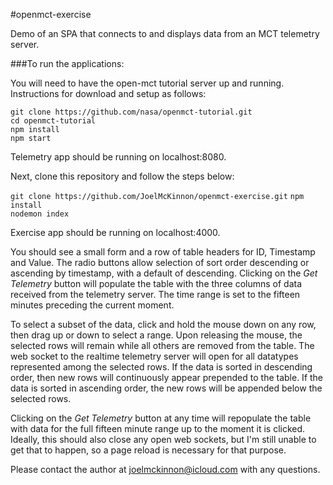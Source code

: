 #openmct-exercise

Demo of an SPA that connects to and displays data from an MCT telemetry server.

###To run the applications:

You will need to have the open-mct tutorial server up and running. Instructions for download and setup as follows:

`git clone ​https://github.com/nasa/openmct-tutorial.git`  
`cd openmct-tutorial`  
`npm install`  
`npm start`

Telemetry app should be running on localhost:8080.

Next, clone this repository and follow the steps below:

`git clone https://github.com/JoelMcKinnon/openmct-exercise.git`
`npm install`  
`nodemon index`

Exercise app should be running on localhost:4000.

You should see a small form and a row of table headers for ID, Timestamp and Value. The radio buttons allow selection of sort order descending or ascending by timestamp, with a default of descending. Clicking on the _Get Telemetry_ button will populate the table with the three columns of data received from the telemetry server. The time range is set to the fifteen minutes preceding the current moment.

To select a subset of the data, click and hold the mouse down on any row, then drag up or down to select a range. Upon releasing the mouse, the selected rows will remain while all others are removed from the table. The web socket to the realtime telemetry server will open for all datatypes represented among the selected rows. If the data is sorted in descending order, then new rows will continuously appear prepended to the table. If the data is sorted in ascending order, the new rows will be appended below the selected rows.

Clicking on the _Get Telemetry_ button at any time will repopulate the table with data for the full fifteen minute range up to the moment it is clicked. Ideally, this should also close any open web sockets, but I'm still unable to get that to happen, so a page reload is necessary for that purpose.

Please contact the author at joelmckinnon@icloud.com with any questions.
